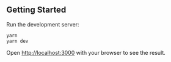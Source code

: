 ## Getting Started

Run the development server:

```bash
yarn
yarn dev
```

Open [http://localhost:3000](http://localhost:3000) with your browser to see the result.

